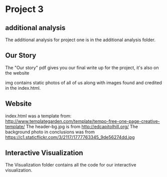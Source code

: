 Project 3
===========

additional analysis
--------------------
The additional analysis for project one is in the additional analysis folder.


Our Story
-----------
The "Our story" pdf gives you our final write up for the project, it's also on the website 

img contains static photos of all of us along with images found and credited in the index.html.

Website
------------
index.html was a template from: http://www.templategarden.com/template/tempo-free-one-page-creative-template/
	The header-bg.jpg is from http://edcapitolhill.org/ 
	The background photo in conclusions was from https://c1.staticflickr.com/3/2117/1777763345_9de56274dd.jpg

Interactive Visualization
---------------
The Visualization folder contains all the code for our interactive visualization.  